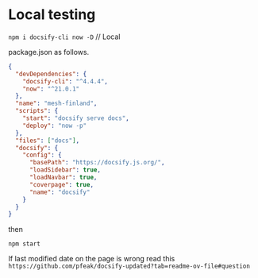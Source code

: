# Local testing

`npm i docsify-cli now -D` // Local

package.json as follows.

```json
{
  "devDependencies": {
    "docsify-cli": "^4.4.4",
    "now": "^21.0.1"
  },
  "name": "mesh-finland",
  "scripts": {
    "start": "docsify serve docs",
    "deploy": "now -p"
  },
  "files": ["docs"],
  "docsify": {
    "config": {
      "basePath": "https://docsify.js.org/",
      "loadSidebar": true,
      "loadNavbar": true,
      "coverpage": true,
      "name": "docsify"
    }
  }
}
```

then

`npm start`

If last modified date on the page is wrong read this
`https://github.com/pfeak/docsify-updated?tab=readme-ov-file#question`
